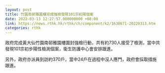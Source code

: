 ```yaml
---
layout: post
title: 竹園南邨雅園樓完成強檢發現101宗初陽個案
date: 2022-03-13 12:27:57.000000000 +08:00
link: https://news.rthk.hk/rthk/ch/component/k2/1638671-20220313.htm
categories: rthk
---
```


政府完成黃大仙竹園南邨雅園樓圍封強檢行動，共有約730人接受了檢測，當中共發現101宗初步陽性檢測個案，衞生防護中心會安排跟進。

另外，政府亦派員到訪約370戶，當中24戶在過程中沒人應門，政府會採取措施跟進。
